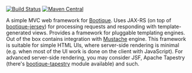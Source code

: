 <!--
  Licensed to ObjectStyle LLC under one
  or more contributor license agreements.  See the NOTICE file
  distributed with this work for additional information
  regarding copyright ownership.  The ObjectStyle LLC licenses
  this file to you under the Apache License, Version 2.0 (the
  "License"); you may not use this file except in compliance
  with the License.  You may obtain a copy of the License at

    http://www.apache.org/licenses/LICENSE-2.0

  Unless required by applicable law or agreed to in writing,
  software distributed under the License is distributed on an
  "AS IS" BASIS, WITHOUT WARRANTIES OR CONDITIONS OF ANY
  KIND, either express or implied.  See the License for the
  specific language governing permissions and limitations
  under the License.
  -->

[![Build Status](https://travis-ci.org/bootique/bootique-mvc.svg)](https://travis-ci.org/bootique/bootique-mvc)
[![Maven Central](https://img.shields.io/maven-central/v/io.bootique.mvc/bootique-mvc.svg?colorB=brightgreen)](https://search.maven.org/artifact/io.bootique.mvc/bootique-mvc/)

A simple MVC web framework for [Bootique](http://bootique.io). Uses JAX-RS (on top of 
[bootique-jersey](https://github.com/bootique/bootique-jersey)) for processing requests and responding with 
template-generated views. Provides a framework for pluggable templating engines. Out of the box contains integration 
with [Mustache](https://mustache.github.io/) engine. This framework is suitable for simple HTML UIs, where server-side 
rendering is minimal (e.g. when most of the UI work is done on the client with JavaScript). For advanced server-side 
rendering, you may consider JSF, Apache Tapestry (there's [bootique-tapestry](https://github.com/bootique/bootique-tapestry)
module available) and such.
